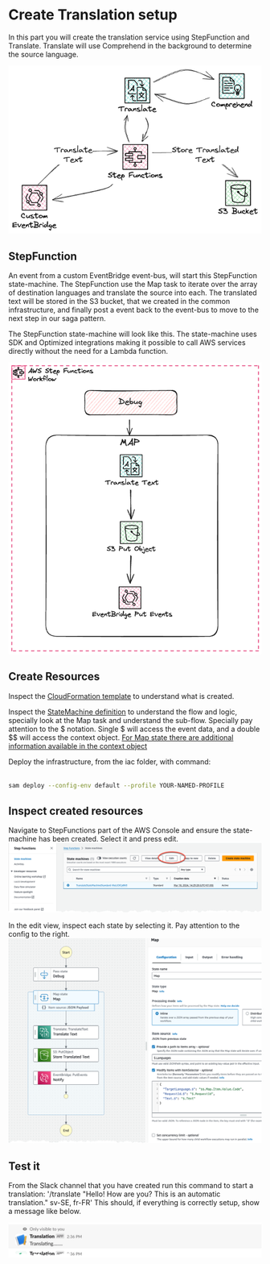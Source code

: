 # Create Translation setup

In this part you will create the translation service using StepFunction and Translate. Translate will use Comprehend in the background to determine the source language.

![Image showing architecture overview.](./images/architecture-created.png)

## StepFunction

An event from a custom EventBridge event-bus, will start this StepFunction state-machine. The StepFunction use the Map task to iterate over the array of destination languages and translate the source into each.
The translated text will be stored in the S3 bucket, that we created in the common infrastructure, and finally post a event back to the event-bus to move to the next step in our saga pattern.

The StepFunction state-machine will look like this. The state-machine uses SDK and Optimized integrations making it possible to call AWS services directly without the need for a Lambda function.

![Image showing State Machine.](./images/statemachine.png)

## Create Resources

Inspect the [CloudFormation template](iac/template.yaml) to understand what is created.

Inspect the [StateMachine definition](iac/statemachine/) to understand the flow and logic, specially look at the Map task and understand the sub-flow.
Specially pay attention to the $ notation. Single $ will access the event data, and a double $$ will access the context object. [For Map state there are additional information available in the context object](https://docs.aws.amazon.com/step-functions/latest/dg/input-output-contextobject.html#contextobject-map)

Deploy the infrastructure, from the iac folder, with command:

``` bash

sam deploy --config-env default --profile YOUR-NAMED-PROFILE

```

## Inspect created resources

Navigate to StepFunctions part of the AWS Console and ensure the state-machine has been created. Select it and press edit.
![Image showing the list of state-machines](./images/statemachine-list-console.png)

In the edit view, inspect each state by selecting it. Pay attention to the config to the right.
![Image showing the list of state-machines](./images/statemachine-console.png)

## Test it

From the Slack channel that you have created run this command to start a translation: '/translate "Hello! How are you? This is an automatic translation." sv-SE, fr-FR'
This should, if everything is correctly setup, show a message like below.

![Image showing the test result](./images/test-result.png)
